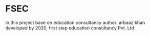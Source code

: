 # FSEC
In this project base on education consultancy
author: arbaaz khan
developed by 2020, first step education consultancy Pvt. Ltd
